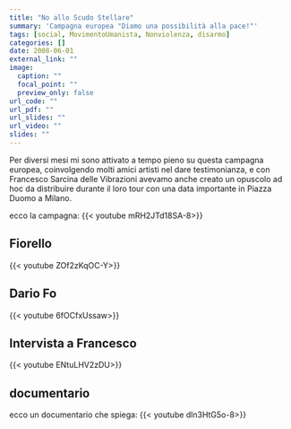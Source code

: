 ```yaml
---
title: "No allo Scudo Stellare"
summary: 'Campagna europea "Diamo una possibilità alla pace!"'
tags: [social, MovimentoUmanista, Nonviolenza, disarmo]
categories: []
date: 2008-06-01
external_link: ""
image:
  caption: ""
  focal_point: ""
  preview_only: false
url_code: ""
url_pdf: ""
url_slides: ""
url_video: ""
slides: ""
---
```


Per diversi mesi mi sono attivato a tempo pieno su questa campagna europea, coinvolgendo molti amici artisti nel dare testimonianza, e con Francesco Sarcina delle Vibrazioni avevamo anche creato un opuscolo ad hoc da distribuire durante il loro tour con una data importante in Piazza Duomo a Milano.

ecco la campagna:
{{< youtube mRH2JTd18SA-8>}}

## Fiorello
{{< youtube ZOf2zKqOC-Y>}}

## Dario Fo
{{< youtube 6fOCfxUssaw>}}

## Intervista a Francesco
{{< youtube ENtuLHV2zDU>}}

## documentario
ecco un documentario che spiega:
{{< youtube dln3HtG5o-8>}}

